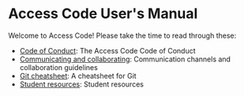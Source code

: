 # Access Code User's Manual

Welcome to Access Code! Please take the time to read through these:

* [Code of Conduct](code-of-conduct.md): The Access Code Code of Conduct
* [Communicating and collaborating](communicating-and-collaborating.md): Communication channels and collaboration guidelines
* [Git cheatsheet](git-cheatsheet.md): A cheatsheet for Git
* [Student resources](resources.md): Student resources


